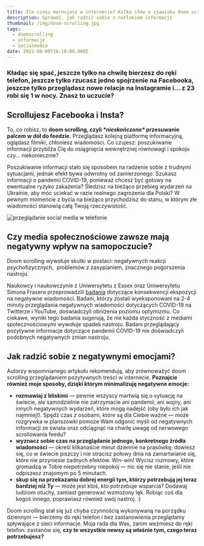 ```yaml
---
title: Ile czasu marnujesz w internecie? Kilka słów o zjawisku doom scrollingu
description: Sprawdź, jak radzić sobie z natłokiem informacji
thumbnail: /img/doom-scrolling.jpg
tags:
  - doomscrolling
  - informacje
  - socialmedia
date: 2022-08-09T16:10:00.000Z
---
```

### Kładąc się spać, jeszcze tylko na chwilę bierzesz do ręki telefon, jeszcze tylko rzucasz jedno spojrzenie na Facebooka, jeszcze tylko przeglądasz nowe relacje na Instagramie i… z 23 robi się 1 w nocy. Znasz to uczucie?

## Scrollujesz Facebooka i Insta?

To, co robisz, to **doom scrolling, czyli *\*nieskończone\** przesuwanie palcem w dół do feedzie.** Przeglądasz kolejną platformę informacyjną, oglądasz filmiki, chłoniesz wiadomości. Co czujesz: poszukiwanie informacji przybliża Cię do osiągnięcia wewnętrznej równowagi i spokoju czy… niekoniecznie?

Poszukiwanie informacji stało się sposobem na radzenie sobie z trudnymi sytuacjami, jednak efekt bywa odwrotny od zamierzonego. Szukasz informacji o pandemii COVID-19, ponieważ chcesz być gotowy na ewentualne ryzyko zakażenia? Śledzisz na bieżąco przebieg wydarzeń na Ukrainie, aby móc uciekać w razie realnego zagrożenia dla Polski? W pewnym momencie z bycia na bieżąco przychodzisz do stanu, w którym złe wiadomości stanowią całą Twoją rzeczywistość. 

![przeglądanie social media w telefonie](/img/priscilla-du-preez-f11yixuhx4q-unsplash.jpg "wiadomości w social mediach")

## Czy media społecznościowe zawsze mają negatywny wpływ na samopoczucie?

Doom scrolling wywołuje skutki w postaci: negatywnych reakcji psychofizycznych,  problemów z zasypianiem, znacznego pogorszenia nastroju.

Naukowcy i naukowczynie z Uniwersytetu z Essex oraz Uniwersytetu Simona Frasera przeprowadzili [badania](https://journals.plos.org/plosone/article?id=10.1371/journal.pone.0257728) dotyczące konsekwencji ekspozycji na negatywne wiadomości. Badani, którzy zostali wyeksponowani na 2-4 minuty przeglądania negatywnych wiadomości dotyczących COVID-19 na Twitterze i YouTube, doświadczyli obniżenia poziomu optymizmu. Co ciekawe, wyniki tego badania sugerują, że nie każda styczność z mediami społecznościowymi wywołuje spadek nastroju. Badani przeglądający pozytywne informacje dotyczące pandemii COVID-19 nie doświadczyli podobnych negatywnych zmian nastroju. 

## Jak radzić sobie z negatywnymi emocjami?

Autorzy wspomnianego artykułu rekomendują, aby zrównoważyć doom scrolling przeglądaniem pozytywnych treści w internecie. **Poznajcie również moje sposoby, dzięki którym minimalizuję negatywne emocje:**

* **rozmawiaj z bliskimi** — pewnie wszyscy martwią się o sytuację na świecie, ale samodzielnie nie zatrzymacie ani pandemii, ani wojny, ani innych negatywnych wydarzeń, które mogą nadejść (oby było ich jak najmniej!). Spędź czas z osobami, które są dla Ciebie ważne — może rozgrywka w planszówki pomoże Wam odgonić myśli od negatywnych informacji ze świata oraz odciągnąć na chwilę uwagę od nerwowego scrollowania feedu?
* **wyznacz sobie czas na przeglądanie jednego, konkretnego źródła wiadomości** — określ kilkanaście minut dziennie na prasówkę: dowiesz się, co w świecie piszczy i nie stracisz połowy dnia na zamartwianie się, które nie przyniesie żadnych efektów. Win-win! Wycisz rozmowy, które gromadzą w Tobie niepotrzebny niepokój — nic się nie stanie, jeśli nie odpiszesz znajomym po 5 minutach.
* **skup się na przekazaniu dobrej energii tym, którzy potrzebują jej teraz bardziej niż Ty** — może jest ktoś, kto potrzebuje wsparcia? Dodawaj ludziom otuchy, zamiast generować wzmożony lęk. Robiąc coś dla kogoś innego, poprawiasz również swój nastrój. :)

Doom scrolling stał się już chyba czynnością wykonywaną na porządku dziennym — bierzemy do ręki telefon i bez zastanowienia przeglądamy spływające z sieci informacje. Moja rada dla Was, zanim weźmiesz do ręki telefon: zastanów się, **czy te wszystkie newsy są właśnie tym, czego teraz potrzebujesz?**